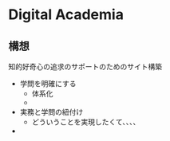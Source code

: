 # Digital Academia

## 構想

知的好奇心の追求のサポートのためのサイト構築

- 学問を明確にする
  - 体系化
  - 
- 実務と学問の紐付け
  - どういうことを実現したくて、、、、
- 

## 


